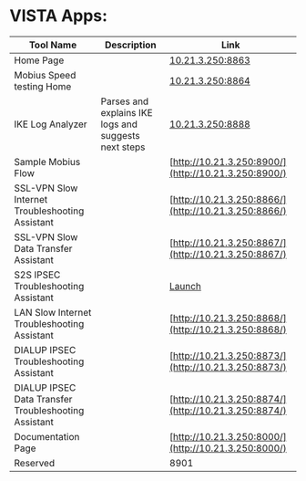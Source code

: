 # VISTA Apps:
| Tool Name           | Description                         | Link                        |
|---------------------|-------------------------------------|-----------------------------|
| Home Page   |         | [10.21.3.250:8863](10.21.3.250:8863) |
| Mobius Speed testing Home   |         | [10.21.3.250:8864](10.21.3.250:8864) |
| IKE Log Analyzer    | Parses and explains IKE logs and suggests next steps        | [10.21.3.250:8888](10.21.3.250:8888) |
| Sample Mobius Flow  | | [http://10.21.3.250:8900/](http://10.21.3.250:8900/) |
| SSL-VPN Slow Internet Troubleshooting Assistant  | | [http://10.21.3.250:8866/](http://10.21.3.250:8866/) |
| SSL-VPN Slow Data Transfer Assistant  | | [http://10.21.3.250:8867/](http://10.21.3.250:8867/) |
| S2S IPSEC Troubleshooting Assistant  | | [Launch](http://10.21.3.250:8869/) |
| LAN Slow Internet Troubleshooting Assistant  | | [http://10.21.3.250:8868/](http://10.21.3.250:8868/) |
| DIALUP IPSEC Troubleshooting Assistant  | | [http://10.21.3.250:8873/](http://10.21.3.250:8873/) |
| DIALUP IPSEC Data Transfer Troubleshooting Assistant  | | [http://10.21.3.250:8874/](http://10.21.3.250:8874/) |
| Documentation Page | | [http://10.21.3.250:8000/](http://10.21.3.250:8000/) |
| Reserved | | 8901 |

